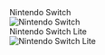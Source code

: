 <link rel="stylesheet" type="text/css" href="https://check.customfw.xyz/css/main_checker.css">
<div class="content" id="fullpage">
  <div class="checker__body inpage">
    <div class="table__wrapper">
      <div class="table__container">
        <div class="table__ns__caption table__caption">Nintendo Switch</div>
        <div class="table__ns__body table__body" id="ns"><img class="table descriptionToggler" src="https://check.customfw.xyz/img/ns.png" alt="Nintendo Switch" data-result="result1"></div>
        <div class="table__nsl__caption table__caption">Nintendo Switch Lite</div>
        <div class="table__nsl__body table__body" id="nsl"><img class="table descriptionToggler" src="https://check.customfw.xyz/img/nsl.png" alt="Nintendo Switch Lite" data-result="result2"></div>
      </div>
    </div>
    <div class="result hidden" id="scroll_here"></div>
    <div class="check-result hidden"></div>
  </div>
</div>
<script src="https://check.customfw.xyz/js/libs.min.js"></script>
<script src="https://check.customfw.xyz/js/main.js"></script>
<script src="https://check.customfw.xyz/js/vercheck.js"></script>